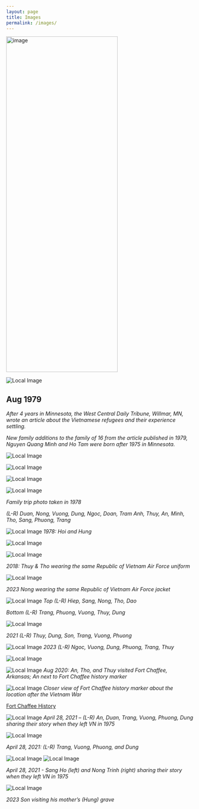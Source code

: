```yaml
---
layout: page
title: Images
permalink: /images/
---
```

<img src="/images/image20.png" alt="image" width="300" height="900">

![Local Image](/images/image8.png)
## Aug 1979
*After 4 years in Minnesota, the West Central Daily Tribune, Willmar, MN, wrote an article about the Vietnamese refugees and their experience settling.*

*New family additions to the family of 16 from the article published in 1979, Nguyen Quang Minh and Ho Tam were born after 1975 in Minnesota.*

![Local Image](/images/image3.png)

![Local Image](/images/image2.png)

![Local Image](/images/image12.png)

![Local Image](/images/image22.png)

*Family trip photo taken in 1978*

*(L-R) Duan, Nong, Vuong, Dung, Ngoc, Doan, Tram Anh, Thuy, An, Minh, Tho, Sang, Phuong, Trang*

![Local Image](/images/image9.png)
*1978: Hoi and Hung*

![Local Image](/images/image23.png)

![Local Image](/images/image21.png)

*2018: Thuy & Tho wearing the same Republic of Vietnam Air Force uniform*

![Local Image](/images/image15.png)

*2023 Nong wearing the same Republic of Vietnam Air Force jacket*

![Local Image](/images/image13.png)
*Top (L-R) Hiep, Sang, Nong, Tho, Dao*

*Bottom (L-R) Trang, Phuong, Vuong, Thuy, Dung*

![Local Image](/images/image24.png)

*2021 (L-R) Thuy, Dung, Son, Trang, Vuong, Phuong*

![Local Image](/images/image18.png)
*2023 (L-R) Ngoc, Vuong, Dung, Phuong, Trang, Thuy*

![Local Image](/images/image26.png) 

![Local Image](/images/image4.png)
*Aug 2020: An, Tho, and Thuy visited Fort Chaffee, Arkansas; An next to Fort Chaffee history marker*

![Local Image](/images/image28.png)
*Closer view of Fort Chaffee history marker about the location after the Vietnam War*

<a href="http://www.chaffeecrossing.com/historic-district/fort-chaffee-history" target="_blank">Fort Chaffee History</a>

![Local Image](/images/image25.jpg)
*April 28, 2021 – (L-R) An, Duan, Trang, Vuong, Phuong, Dung sharing their story when they left VN in 1975*

![Local Image](/images/image6.png)

*April 28, 2021: (L-R) Trang, Vuong, Phuong, and Dung*

![Local Image](/images/image27.jpg) ![Local Image](/images/image7.png)

*April 28, 2021 - Sang Ho (left) and Nong Trinh (right) sharing their story when they left VN in 1975*

![Local Image](/images/image29.png)

*2023 Son visiting his mother’s (Hung) grave*
